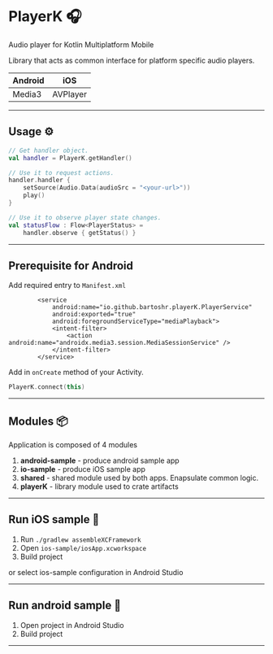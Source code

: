 # PlayerK 🎧

Audio player for Kotlin Multiplatform Mobile

Library that acts as common interface for platform specific audio players.

| 	 Android	 | 		iOS 	 |
|	   ---		 |		---		 |
| 	  Media3	 |	 AVPlayer  |

---

## Usage ⚙️


```kotlin
// Get handler object.
val handler = PlayerK.getHandler()

// Use it to request actions.
handler.handler {
	setSource(Audio.Data(audioSrc = "<your-url>"))
	play()
}

// Use it to observe player state changes.
val statusFlow : Flow<PlayerStatus> = 
	handler.observe { getStatus() }

```

---

## Prerequisite for Android

Add required entry to `Manifest.xml`

```
        <service
            android:name="io.github.bartoshr.playerK.PlayerService"
            android:exported="true"
            android:foregroundServiceType="mediaPlayback">
            <intent-filter>
                <action android:name="androidx.media3.session.MediaSessionService" />
            </intent-filter>
        </service>

```

Add in `onCreate` method of your Activity. 

```kotlin
PlayerK.connect(this)
```

---


## Modules 📦

Application is composed of 4 modules

1. **android-sample** - produce android sample app
2. **io-sample** - produce iOS sample app
3. **shared** - shared module used by both apps. Enapsulate common logic. 
4. **playerK** - library module used to crate artifacts   

---

## Run iOS sample 🍎


1. Run `./gradlew assembleXCFramework`
2. Open `ios-sample/iosApp.xcworkspace`
3. Build project

or select ios-sample configuration in Android Studio

---

## Run android sample 🤖


1. Open project in Android Studio
2. Build project


---


 
 
